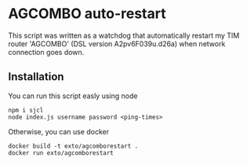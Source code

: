 # AGCOMBO auto-restart

This script was written as a watchdog that automatically restart my TIM router 'AGCOMBO' (DSL version A2pv6F039u.d26a) when network connection goes down.


## Installation
You can run this script easly using node
```
npm i sjcl
node index.js username password <ping-times>
```

Otherwise, you can use docker

```
docker build -t exto/agcomborestart .
docker run exto/agcomborestart
```
